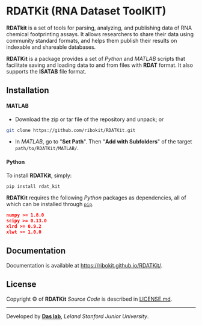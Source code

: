 # RDATKit (RNA Dataset ToolKIT)

**RDATkit** is a set of tools for parsing, analyzing, and publishing data of RNA chemical footprinting assays. It allows researchers to share their data using community standard formats, and helps them publish their results on indexable and shareable databases.

**RDATKit** is a package provides a set of *Python* and *MATLAB* scripts that facilitate saving and loading data to and from files with **RDAT** format. It also supports the **ISATAB** file format.


## Installation

#### MATLAB

- Download the zip or tar file of the repository and unpack; or 
```bash
git clone https://github.com/ribokit/RDATKit.git
```

- In *MATLAB*, go to "**Set Path**". Then "**Add with Subfolders**" of the target `path/to/RDATKit/MATLAB/`.

#### Python

To install **RDATKit**, simply:

```bash
pip install rdat_kit
```

**RDATKit** requires the following *Python* packages as dependencies, all of which can be installed through [`pip`](https://pip.pypa.io/).
```json
numpy >= 1.8.0
scipy >= 0.13.0
xlrd >= 0.9.2
xlwt >= 1.0.0
```

## Documentation

Documentation is available at https://ribokit.github.io/RDATKit/.

## License

Copyright &copy; of **RDATKit** _Source Code_ is described in [LICENSE.md](https://github.com/ribokit/RDATKit/blob/master/LICENSE.md).

<hr/>

Developed by [**Das lab**](https://daslab.stanford.edu), _Leland Stanford Junior University_.